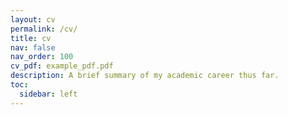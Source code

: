 ```yaml
---
layout: cv
permalink: /cv/
title: cv
nav: false
nav_order: 100
cv_pdf: example_pdf.pdf
description: A brief summary of my academic career thus far.
toc:
  sidebar: left
---
```

